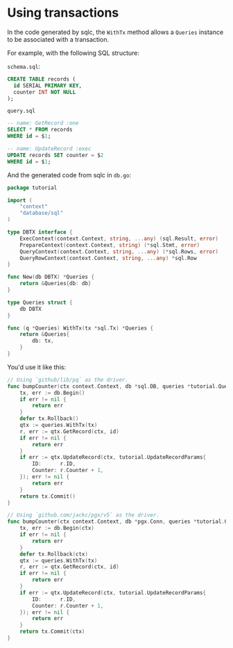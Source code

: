 # Using transactions
In the code generated by sqlc, the `WithTx` method allows a `Queries` instance to be associated with a transaction.

For example, with the following SQL structure:

`schema.sql`:
```sql
CREATE TABLE records (
  id SERIAL PRIMARY KEY,
  counter INT NOT NULL
);
```

`query.sql`
```sql
-- name: GetRecord :one
SELECT * FROM records
WHERE id = $1;

-- name: UpdateRecord :exec
UPDATE records SET counter = $2
WHERE id = $1;
```

And the generated code from sqlc in `db.go`:
```go
package tutorial

import (
	"context"
	"database/sql"
)

type DBTX interface {
	ExecContext(context.Context, string, ...any) (sql.Result, error)
	PrepareContext(context.Context, string) (*sql.Stmt, error)
	QueryContext(context.Context, string, ...any) (*sql.Rows, error)
	QueryRowContext(context.Context, string, ...any) *sql.Row
}

func New(db DBTX) *Queries {
	return &Queries{db: db}
}

type Queries struct {
	db DBTX
}

func (q *Queries) WithTx(tx *sql.Tx) *Queries {
	return &Queries{
		db: tx,
	}
}

```

You'd use it like this:

```go
// Using `github/lib/pq` as the driver.
func bumpCounter(ctx context.Context, db *sql.DB, queries *tutorial.Queries, id int32) error {
	tx, err := db.Begin()
	if err != nil {
		return err
	}
	defer tx.Rollback()
	qtx := queries.WithTx(tx)
	r, err := qtx.GetRecord(ctx, id)
	if err != nil {
		return err
	}
	if err := qtx.UpdateRecord(ctx, tutorial.UpdateRecordParams{
		ID:      r.ID,
		Counter: r.Counter + 1,
	}); err != nil {
		return err
	}
	return tx.Commit()
}

// Using `github.com/jackc/pgx/v5` as the driver.
func bumpCounter(ctx context.Context, db *pgx.Conn, queries *tutorial.Queries, id int32) error {
	tx, err := db.Begin(ctx)
	if err != nil {
		return err
	}
	defer tx.Rollback(ctx)
	qtx := queries.WithTx(tx)
	r, err := qtx.GetRecord(ctx, id)
	if err != nil {
		return err
	}
	if err := qtx.UpdateRecord(ctx, tutorial.UpdateRecordParams{
		ID:      r.ID,
		Counter: r.Counter + 1,
	}); err != nil {
		return err
	}
	return tx.Commit(ctx)
}
```